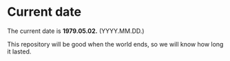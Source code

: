 # Current date

The current date is **1979.05.02.** (YYYY.MM.DD.)

This repository will be good when the world ends, so we will know how long it lasted.